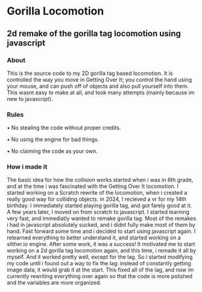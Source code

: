# Gorilla Locomotion
## 2d remake of the gorilla tag locomotion using javascript

### About
This is the source code to my 2D gorilla tag based locomotion. It is controlled the way you move in Getting Over It;
you control the hand using your mouse, and can push off of objects and also pull yourself into them.
This wasnt easy to make at all, and took many attempts (mainly because im new to javascript).

### Rules
• No stealing the code without proper credits. 

• No using the engine for bad things.

• No claiming the code as your own.

### How i made it
The basic idea for how the collision works started when i was in 6th grade, and at the time i was fascinated with the Getting Over It locomotion.
I started working on a Scratch rewrite of the locomotion, when i created a really good way for colliding objects.
in 2024, I recieved a vr for my 14th birthday. I immediately started playing gorilla tag, and got farely good at it.
A few years later, I moved on from scratch to javascript. I started learning very fast, and immediatly wanted to remake gorilla tag.
Most of the remakes i had in javascript absolutely sucked, and i didnt fully make most of them by hand.
Fast forward some time and i decided to start using javascript again. I relearned everything to better understand it, and started working on a slither.io engine.
After some work, it was a success! It motivated me to start working on a 2d gorilla tag locomotion again, and this time, i remade it all by myself.
And it worked pretty well, except for the lag. So i started modifying my code until i found out a way to fix the lag: instead of constantly getting image data, it would grab it at the start.
This fixed all of the lag, and now im currently rewriting everything over again so that the code is more polished and the variables are more organized.
